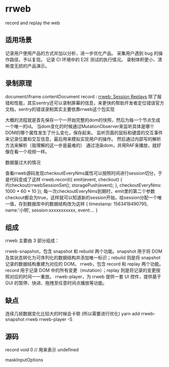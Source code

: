 # rrweb

record and replay the web 
## 适用场景

记录⽤户使⽤产品的⽅式并加以分析，进⼀步优化产品。
采集⽤户遇到 bug 的操作路径，予以复现。
记录 CI 环境中的 E2E 测试的执⾏情况。
录制体积更⼩、清晰度⽆损的产品演⽰。
## 录制原理

document/iframe.contentDocument
record : 
[rrweb: Session Replays](https://docs.sentry.io/platforms/javascript/configuration/integrations/rrweb/)
除了报错和性能，其实sentry还可以录制屏幕的信息，来更快的帮助开发者定位错误官方文档，sentry的错误录制其实主要依靠rrweb这个包实现

大概的流程就是首先保存一个一开始完整的dom的快照，然后为每一个节点生成一个唯一的id。
当dom变化的时候通过MutationObserver来监听具体是哪个DOM的哪个属性发生了什么变化，保存起来。
监听页面的鼠标和键盘的交互事件来记录位置和交互信息，最后用来模拟实现用户的操作。
然后通过内部写的解析方法来解析（我理解的这一步是最难的）
通过渲染dom，并用RAF来播放，就好像在看一个视频一样。

数据量过大的情况

查看rrweb源码发现checkoutEveryNms属性可以按照时间进行session切分，于是代码变成了这样
rrweb.record({
  emit(event, checkout) {
    if(checkout)rrwebSessionSet();
    storagePush(event);
  },
  checkoutEveryNms: 1000 * 60 * 10
});
每一次checkoutEveryNms到期时，emit里的第二个参数checkout都会为true，这样就可以知道新的session开始，给session分配一个唯一值，存到数据库中的数据结构改为这样
{
timestamp: 1563418490795,
name:'小明',
session:xxxxxxxxxxx,
event:...
}

## 组成

rrweb 主要由 3 部分组成：

rrweb-snapshot，包含 snapshot 和 rebuild 两个功能。snapshot 用于将 DOM 及其状态转化为可序列化的数据结构并添加唯一标识；rebuild 则是将 snapshot 记录的数据结构重建为对应的 DOM。
rrweb，包含 record 和 replay 两个功能。record 用于记录 DOM 中的所有变更（mutation）；replay 则是将记录的变更按照对应的时间一一重放。
rrweb-player，为 rrweb 提供一套 UI 控件，提供基于 GUI 的暂停、快进、拖拽至任意时间点播放等功能。
## 缺点

连续几帧数据变化比较大的时候会卡顿 (所以需要进行优化)
yarn add rrweb-snapshot rrweb rrweb-player -S

## 源码 
record
void 0 // 用来表示 undefined

maskInputOptions